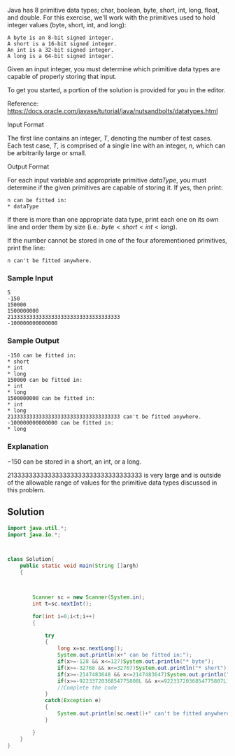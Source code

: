 Java has 8 primitive data types; char, boolean, byte, short, int, long, float, and double. For this exercise, we'll work with the primitives used to hold integer values (byte, short, int, and long):

    A byte is an 8-bit signed integer.
    A short is a 16-bit signed integer.
    An int is a 32-bit signed integer.
    A long is a 64-bit signed integer.

Given an input integer, you must determine which primitive data types are capable of properly storing that input.

To get you started, a portion of the solution is provided for you in the editor.

Reference: https://docs.oracle.com/javase/tutorial/java/nutsandbolts/datatypes.html

Input Format

The first line contains an integer, _T_, denoting the number of test cases.
Each test case, _T_, is comprised of a single line with an integer, _n_, which can be arbitrarily large or small.

Output Format

For each input variable
and appropriate primitive _dataType_, you must determine if the given primitives are capable of storing it. If yes, then print: 

```console
n can be fitted in:
* dataType
```

If there is more than one appropriate data type, print each one on its own line and order them by size (i.e.: $byte < short < int < long$).

If the number cannot be stored in one of the four aforementioned primitives, print the line:

```console
n can't be fitted anywhere.
```

### Sample Input

```console
5
-150
150000
1500000000
213333333333333333333333333333333333
-100000000000000
```

### Sample Output

```console
-150 can be fitted in:
* short
* int
* long
150000 can be fitted in:
* int
* long
1500000000 can be fitted in:
* int
* long
213333333333333333333333333333333333 can't be fitted anywhere.
-100000000000000 can be fitted in:
* long
```

### Explanation

$-150$ can be stored in a short, an int, or a long.

$213333333333333333333333333333333333$ is very large and is outside of the allowable range of values for the primitive data types discussed in this problem.

## Solution

```java
import java.util.*;
import java.io.*;



class Solution{
    public static void main(String []argh)
    {



        Scanner sc = new Scanner(System.in);
        int t=sc.nextInt();

        for(int i=0;i<t;i++)
        {

            try
            {
                long x=sc.nextLong();
                System.out.println(x+" can be fitted in:");
                if(x>=-128 && x<=127)System.out.println("* byte");
                if(x>=-32768 && x<=32767)System.out.println("* short");
                if(x>=-2147483648 && x<=2147483647)System.out.println("* int");
                if(x>=-9223372036854775808L && x<=9223372036854775807L)System.out.println("* long");
                //Complete the code
            }
            catch(Exception e)
            {
                System.out.println(sc.next()+" can't be fitted anywhere.");
            }

        }
    }
}


```

